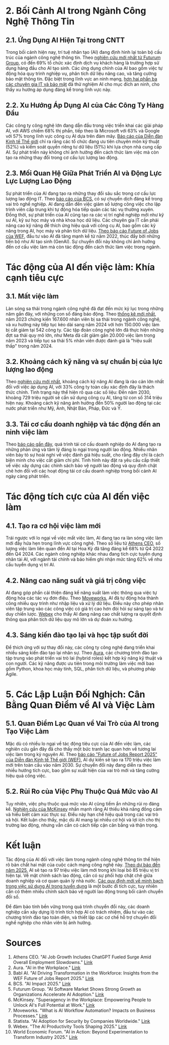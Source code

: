# 2. Bối Cảnh AI trong Ngành Công Nghệ Thông Tin

## 2.1. Ứng Dụng AI Hiện Tại trong CNTT

Trong bối cảnh hiện nay, trí tuệ nhân tạo (AI) đang định hình lại toàn bộ cấu trúc của ngành công nghệ thông tin. Theo [nghiên cứu mới nhất từ Futurum Group](https://futurumgroup.com/press-release/ai-software-market-shows-strong-growth-as-organizations-accelerate-ai-adoption/), có đến 69% tổ chức xác định dịch vụ khách hàng là trường hợp sử dụng hàng đầu cho AI tạo sinh. Các ứng dụng chính của AI bao gồm việc tự động hóa quy trình nghiệp vụ, phân tích dữ liệu nâng cao, và tăng cường bảo mật thông tin. Đặc biệt trong lĩnh vực an ninh mạng, [hơn hai phần ba các chuyên gia IT và bảo mật](https://www.statista.com/statistics/1553852/ai-adoption-for-security-by-companies-worldwide/) đã thử nghiệm AI cho mục đích an ninh, cho thấy xu hướng áp dụng đáng kể trong lĩnh vực này.

## 2.2. Xu Hướng Áp Dụng AI của Các Công Ty Hàng Đầu

Các công ty công nghệ lớn đang dẫn đầu trong việc triển khai các giải pháp AI, với AWS chiếm 68% thị phần, tiếp theo là Microsoft với 63% và Google với 57% trong lĩnh vực công cụ AI dựa trên đám mây. [Báo cáo của Diễn đàn Kinh tế Thế giới](https://reports.weforum.org/docs/WEF_AI_in_Action_Beyond_Experimentation_to_Transform_Industry_2025.pdf) chỉ ra rằng các tổ chức đang ưu tiên chuyên môn kỹ thuật (52%) và kiểm soát quyền riêng tư dữ liệu (51%) khi lựa chọn nhà cung cấp AI. Sự phát triển này không chỉ ảnh hưởng đến cách thức làm việc mà còn tạo ra những thay đổi trong cơ cấu lực lượng lao động.

## 2.3. Mối Quan Hệ Giữa Phát Triển AI và Động Lực Lực Lượng Lao Động

Sự phát triển của AI đang tạo ra những thay đổi sâu sắc trong cơ cấu lực lượng lao động IT. Theo [báo cáo của BCS](https://www.bcs.org/policy-and-influence/tech-and-society/tech-priorities-skills-and-the-ai-outlook-for-2025/ai-impact-2025/), có sự chuyển dịch đáng kể trong vai trò nghề nghiệp. AI đang dẫn đến việc giảm số lượng công việc cho lập trình viên cấp trung khi tự động hóa tiếp quản các tác vụ thường xuyên. Đồng thời, sự phát triển của AI cũng tạo ra các vị trí nghề nghiệp mới như kỹ sư AI, kỹ sư học máy và nhà khoa học dữ liệu. Các chuyên gia IT cần phải nâng cao kỹ năng để thích ứng hiệu quả với công cụ AI, bao gồm các kỹ năng trong AI, học máy và phân tích dữ liệu. [Theo báo cáo Future of Jobs của WEF](https://babl.ai/ai-driving-transformation-in-the-workforce-insights-from-the-wef-future-of-jobs-report-2025/), đầu tư vào AI đã tăng mạnh kể từ năm 2022, thúc đẩy bởi những tiến bộ như AI tạo sinh (GenAI). Sự chuyển đổi này không chỉ ảnh hưởng đến cơ cấu việc làm mà còn tác động đến cách thức làm việc trong ngành.

# Tác động của AI đến việc làm: Khía cạnh tiêu cực

## 3.1. Mất việc làm

Làn sóng sa thải trong ngành công nghệ đã đạt đến mức kỷ lục trong những năm gần đây, với những con số đáng báo động. Theo [thống kê mới nhất](https://www.statista.com/statistics/199999/worldwide-tech-layoffs-covid-19/), năm 2023 chứng kiến 167.600 nhân viên bị sa thải trong ngành công nghệ, và xu hướng này tiếp tục kéo dài sang năm 2024 với hơn 150.000 việc làm bị cắt giảm tại 542 công ty. Các tập đoàn công nghệ lớn đã thực hiện những đợt sa thải quy mô lớn, như Meta đã cắt giảm gần 20.000 việc làm trong năm 2023 và tiếp tục sa thải 5% nhân viên được đánh giá là "hiệu suất thấp" trong năm 2024.

## 3.2. Khoảng cách kỹ năng và sự chuẩn bị của lực lượng lao động

Theo [nghiên cứu mới nhất](https://www.peoplemanagement.co.uk/article/1903575/ai-poised-drive-global-productivity-skills-gap-remains-critical-hurdle-report-finds), khoảng cách kỹ năng AI đang là rào cản lớn nhất đối với việc áp dụng AI, với 33% công ty toàn cầu xác định đây là thách thức chính. Tình trạng này thể hiện rõ qua các số liệu: Đến năm 2030, khoảng 729 triệu người sẽ cần sử dụng công cụ AI, tăng từ con số 314 triệu hiện nay. Khoảng cách kỹ năng ảnh hưởng đến 50% người lao động tại các nước phát triển như Mỹ, Anh, Nhật Bản, Pháp, Đức và Ý.

## 3.3. Tái cơ cấu doanh nghiệp và tác động đến an ninh việc làm

Theo [báo cáo gần đây](https://opentools.ai/news/tech-layoffs-unleashed-meta-microsoft-and-workday-restructure-ai-strategy-in-2025), quá trình tái cơ cấu doanh nghiệp do AI đang tạo ra những phản ứng và tâm lý đáng lo ngại trong người lao động. Nhiều nhân viên bày tỏ sự hoài nghi về việc đánh giá hiệu suất, cho rằng đây chỉ là cách biện minh cho việc cắt giảm chi phí. Tình hình này đặt ra yêu cầu cấp thiết về việc xây dựng các chính sách bảo vệ người lao động và quy định chặt chẽ hơn đối với các hoạt động tái cơ cấu doanh nghiệp trong bối cảnh AI ngày càng phát triển.

# Tác động tích cực của AI đến việc làm

## 4.1. Tạo ra cơ hội việc làm mới

Trái ngược với lo ngại về việc mất việc làm, AI đang tạo ra làn sóng việc làm mới đầy hứa hẹn trong lĩnh vực công nghệ. Theo số liệu từ [Athens CEO](https://athensceo.com/news/2025/02/ai-job-growth-includes-chatgpt-fueled-surge-amid-overall-employment-slowdowns/), số lượng việc làm liên quan đến AI tại Hoa Kỳ đã tăng đáng kể 68% từ Q4 2022 đến Q4 2024. Các ngành công nghiệp khác nhau đang tích cực tuyển dụng nhân tài AI, với ngành tài chính và bảo hiểm ghi nhận mức tăng 62% về nhu cầu tuyển dụng vị trí AI.

## 4.2. Nâng cao năng suất và giá trị công việc

AI đang góp phần cải thiện đáng kể năng suất làm việc thông qua việc tự động hóa các tác vụ đơn điệu. Theo [Moveworks](https://www.moveworks.com/us/en/resources/blog/what-is-ai-workflow-automation-impacts-business-processes), AI đã tự động hóa thành công nhiều quy trình như nhập liệu và xử lý dữ liệu. Điều này cho phép nhân viên tập trung vào các công việc có giá trị cao hơn đòi hỏi sự sáng tạo và tư duy chiến lược. [Webex](https://blog.webex.com/innovation-ai/the-ai-productivity-tools-shaping-2025/) cho thấy AI đang nâng cao chất lượng ra quyết định thông qua phân tích dữ liệu quy mô lớn và dự đoán xu hướng.

## 4.3. Sáng kiến đào tạo lại và học tập suốt đời

Để thích ứng với sự thay đổi này, các công ty công nghệ đang triển khai nhiều sáng kiến đào tạo lại nhân sự. Theo [Aura](https://blog.getaura.ai/ai-in-the-workplace), các chương trình đào tạo tập trung vào phát triển vai trò lai (hybrid roles) kết hợp kỹ năng kỹ thuật và con người. Các kỹ năng được ưu tiên trong môi trường làm việc mới bao gồm Python, khoa học máy tính, SQL, phân tích dữ liệu, và phương pháp Agile.

# 5. Các Lập Luận Đối Nghịch: Cân Bằng Quan Điểm về AI và Việc Làm

## 5.1. Quan Điểm Lạc Quan về Vai Trò của AI trong Tạo Việc Làm

Mặc dù có nhiều lo ngại về tác động tiêu cực của AI đến việc làm, các nghiên cứu gần đây đã cho thấy một bức tranh lạc quan hơn về tương lai việc làm trong kỷ nguyên AI. Theo [báo cáo "Future of Jobs Report 2025" của Diễn đàn Kinh tế Thế giới (WEF)](https://babl.ai/ai-driving-transformation-in-the-workforce-insights-from-the-wef-future-of-jobs-report-2025/), AI dự kiến sẽ tạo ra 170 triệu việc làm mới trên toàn cầu vào năm 2030. Sự chuyển đổi này đang diễn ra theo nhiều hướng tích cực, bao gồm sự xuất hiện của vai trò mới và tăng cường hiệu quả công việc.

## 5.2. Rủi Ro của Việc Phụ Thuộc Quá Mức vào AI

Tuy nhiên, việc phụ thuộc quá mức vào AI cũng tiềm ẩn những rủi ro đáng kể. [Nghiên cứu của McKinsey](https://www.mckinsey.com/capabilities/mckinsey-digital/our-insights/superagency-in-the-workplace-empowering-people-to-unlock-ais-full-potential-at-work) nhấn mạnh rằng AI thiếu khả năng đồng cảm và hiểu biết cảm xúc thực sự. Điều này hạn chế hiệu quả trong các vai trò xã hội. Kết luận cho thấy, mặc dù AI mang lại nhiều cơ hội và lợi ích cho thị trường lao động, nhưng vẫn cần có cách tiếp cận cân bằng và thận trọng.

# Kết luận

Tác động của AI đối với việc làm trong ngành công nghệ thông tin thể hiện rõ bản chất hai mặt của cuộc cách mạng công nghệ này. [Theo dự báo đến năm 2025](https://www.coolest-gadgets.com/artificial-intelligence-adoption-statistics/), AI sẽ tạo ra 97 triệu việc làm mới trong khi loại bỏ 85 triệu vị trí hiện tại. Về mặt chính sách lao động, cần có sự phối hợp chặt chẽ giữa doanh nghiệp và cơ quan quản lý nhà nước. [Các quy định mới về minh bạch trong việc sử dụng AI trong tuyển dụng](https://www.labourandemploymentlaw.com/2025/02/artificial-intelligence-real-consequences-legal-considerations-for-canadian-employers-using-ai-tools-in-hiring/) là một bước đi tích cực, tuy nhiên cần có thêm nhiều chính sách bảo vệ người lao động trong bối cảnh chuyển đổi số.

Để đảm bảo tính bền vững trong quá trình chuyển đổi này, các doanh nghiệp cần xây dựng lộ trình tích hợp AI có trách nhiệm, đầu tư vào các chương trình đào tạo toàn diện, và thiết lập các cơ chế hỗ trợ chuyển đổi nghề nghiệp cho nhân viên bị ảnh hưởng.

# Sources
1. Athens CEO. "AI Job Growth Includes ChatGPT Fueled Surge Amid Overall Employment Slowdowns." [Link](https://athensceo.com/news/2025/02/ai-job-growth-includes-chatgpt-fueled-surge-amid-overall-employment-slowdowns/)
2. Aura. "AI in the Workplace." [Link](https://blog.getaura.ai/ai-in-the-workplace)
3. Babl AI. "AI Driving Transformation in the Workforce: Insights from the WEF Future of Jobs Report 2025." [Link](https://babl.ai/ai-driving-transformation-in-the-workforce-insights-from-the-wef-future-of-jobs-report-2025/)
4. BCS. "AI Impact 2025." [Link](https://www.bcs.org/policy-and-influence/tech-and-society/tech-priorities-skills-and-the-ai-outlook-for-2025/ai-impact-2025/)
5. Futurum Group. "AI Software Market Shows Strong Growth as Organizations Accelerate AI Adoption." [Link](https://futurumgroup.com/press-release/ai-software-market-shows-strong-growth-as-organizations-accelerate-ai-adoption/)
6. McKinsey. "Superagency in the Workplace: Empowering People to Unlock AI's Full Potential at Work." [Link](https://www.mckinsey.com/capabilities/mckinsey-digital/our-insights/superagency-in-the-workplace-empowering-people-to-unlock-ais-full-potential-at-work)
7. Moveworks. "What is AI Workflow Automation? Impacts on Business Processes." [Link](https://www.moveworks.com/us/en/resources/blog/what-is-ai-workflow-automation-impacts-business-processes)
8. Statista. "AI Adoption for Security by Companies Worldwide." [Link](https://www.statista.com/statistics/1553852/ai-adoption-for-security-by-companies-worldwide/)
9. Webex. "The AI Productivity Tools Shaping 2025." [Link](https://blog.webex.com/innovation-ai/the-ai-productivity-tools-shaping-2025/)
10. World Economic Forum. "AI in Action: Beyond Experimentation to Transform Industry 2025." [Link](https://reports.weforum.org/docs/WEF_AI_in_Action_Beyond_Experimentation_to_Transform_Industry_2025.pdf)